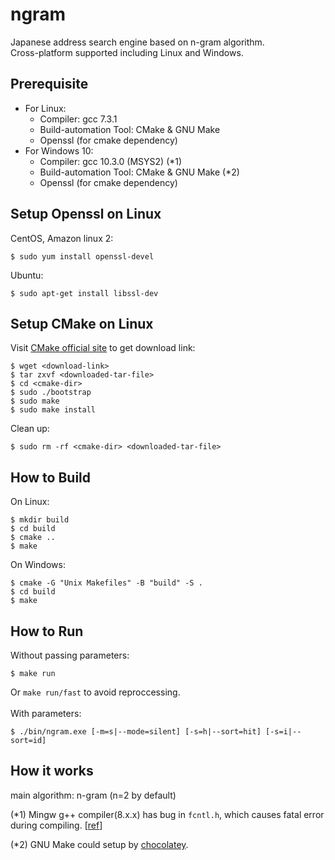 # ngram
Japanese address search engine based on n-gram algorithm.<br>
Cross-platform supported including Linux and Windows.

## Prerequisite
- For Linux:
  - Compiler: gcc 7.3.1
  - Build-automation Tool: CMake & GNU Make
  - Openssl (for cmake dependency)
- For Windows 10:
  - Compiler: gcc 10.3.0 (MSYS2) (*1)
  - Build-automation Tool: CMake & GNU Make (*2)
  - Openssl (for cmake dependency)

## Setup Openssl on Linux
CentOS, Amazon linux 2:
```
$ sudo yum install openssl-devel
```
Ubuntu:
```
$ sudo apt-get install libssl-dev
```

## Setup CMake on Linux
Visit [CMake official site](https://cmake.org/download/) to get download link:
```
$ wget <download-link>
$ tar zxvf <downloaded-tar-file>
$ cd <cmake-dir>
$ sudo ./bootstrap
$ sudo make
$ sudo make install
```
Clean up:
```
$ sudo rm -rf <cmake-dir> <downloaded-tar-file>
```

## How to Build
On Linux:
```
$ mkdir build
$ cd build
$ cmake ..
$ make
```
On Windows:
```
$ cmake -G "Unix Makefiles" -B "build" -S .
$ cd build
$ make
```

## How to Run
Without passing parameters:
```
$ make run
```
Or `make run/fast` to avoid reproccessing.<br><br>
With parameters:
```
$ ./bin/ngram.exe [-m=s|--mode=silent] [-s=h|--sort=hit] [-s=i|--sort=id]
```

## How it works
main algorithm: n-gram (n=2 by default)

(*1) Mingw g++ compiler(8.x.x) has bug in `fcntl.h`, which causes fatal error during compiling. [[ref](https://sourceforge.net/p/mingw-w64/bugs/737/)]

(*2) GNU Make could setup by [chocolatey](https://chocolatey.org/install).